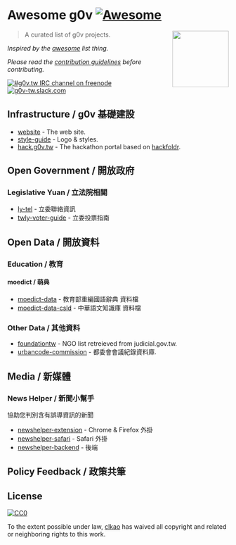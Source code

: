 # Awesome g0v [![Awesome](https://cdn.rawgit.com/sindresorhus/awesome/d7305f38d29fed78fa85652e3a63e154dd8e8829/media/badge.svg)](https://github.com/sindresorhus/awesome)

[<img src="https://g0v.github.io/style-guide/logo/square-icon/square-icon-white-128.png" align="right" width="128">](https://g0v.tw)

> A curated list of g0v projects.

*Inspired by the [awesome](https://github.com/sindresorhus/awesome) list thing.*

*Please read the [contribution guidelines](contributing.md) before contributing.*

[![#g0v.tw IRC channel on freenode](https://img.shields.io/badge/irc%20channel-%23g0v.tw%20on%20freenode-blue.svg)](http://webchat.freenode.net/?channels=g0v.tw)
[![g0v-tw.slack.com](http://join.g0v.today/badge.svg)](http://join.g0v.today)

## Infrastructure / g0v 基礎建設

- [website](https://github.com/g0v/g0v.tw) - The web site.
- [style-guide](https://github.com/g0v/style-guide) - Logo & styles.
- [hack.g0v.tw](https://github.com/g0v/hack.g0v.tw) - The hackathon portal based on [hackfoldr](http://hackfoldr.org/).

## Open Government / 開放政府
### Legislative Yuan / 立法院相關

- [ly-tel](https://github.com/g0v/ly-tel) - 立委聯絡資訊
- [twly-voter-guide](https://github.com/g0v/twly-voter-guide) - 立委投票指南


## Open Data / 開放資料
### Education / 教育

#### moedict / 萌典

- [moedict-data](https://github.com/g0v/moedict-data) - 教育部重編國語辭典 資料檔
- [moedict-data-csld](https://github.com/g0v/moedict-data-csld) - 中華語文知識庫 資料檔

### Other Data / 其他資料

- [foundationtw](https://github.com/g0v/foundationtw) - NGO list retreieved from judicial.gov.tw.
- [urbancode-commission](https://github.com/g0v/urbancode-commission) - 都委會會議紀錄資料庫.



## Media / 新媒體

### News Helper / 新聞小幫手

協助您判別含有誤導資訊的新聞

- [newshelper-extension](https://github.com/g0v/newshelper-extension) - Chrome & Firefox 外掛
- [newshelper-safari](https://github.com/yllan/newshelper-safari) - Safari 外掛
- [newshelper-backend](https://github.com/g0v/newshelper-backend) - 後端

## Policy Feedback / 政策共筆


## License

[![CC0](http://mirrors.creativecommons.org/presskit/buttons/88x31/svg/cc-zero.svg)](https://creativecommons.org/publicdomain/zero/1.0/)

To the extent possible under law, [clkao](https://github.com/clkao) has waived all copyright and related or neighboring rights to this work.
